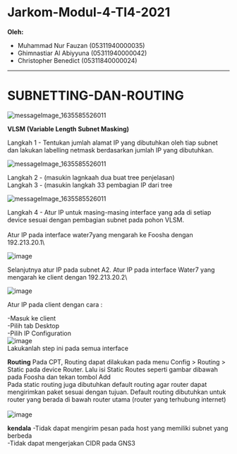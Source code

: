# Jarkom-Modul-4-TI4-2021

**Oleh:**
  * Muhammad Nur Fauzan (05311940000035)
  * Ghimnastiar Al Abiyyuna (05311940000042)
  * Christopher Benedict (05311840000024)

---
#  SUBNETTING-DAN-ROUTING

![messageImage_1635585526011](https://cdn.discordapp.com/attachments/812317762428862514/914136760492130334/unknown.png)


**VLSM (Variable Length Subnet Masking)**


Langkah 1 - Tentukan jumlah alamat IP yang dibutuhkan oleh tiap subnet dan lakukan labelling netmask berdasarkan jumlah IP yang dibutuhkan.

![messageImage_1635585526011](https://cdn.discordapp.com/attachments/812317762428862514/914143065990651954/unknown.png)

Langkah 2 - (masukin lagnkaah dua buat tree penjelasan)\
Langkah 3 - (masukin langkah 33 pembagian IP dari tree

![messageImage_1635585526011](https://cdn.discordapp.com/attachments/812317762428862514/914143119258312744/unknown.png)

Langkah 4 - Atur IP untuk masing-masing interface yang ada di setiap device sesuai dengan pembagian subnet pada pohon VLSM.\
\
Atur IP pada interface water7yang mengarah ke Foosha dengan 192.213.20.1\

![image](https://user-images.githubusercontent.com/75864703/143683226-3625fe25-8f92-418a-86ac-51693320ff88.png)

Selanjutnya atur IP pada subnet A2. Atur IP pada interface Water7 yang mengarah ke client dengan 192.213.20.2\

![image](https://user-images.githubusercontent.com/75864703/143683285-4cf0d35b-0ec5-4c55-b021-00af962c359d.png)

Atur IP pada client dengan cara :

-Masuk ke client\
-Pilih tab Desktop\
-Pilih IP Configuration\
![image](https://user-images.githubusercontent.com/75864703/143683317-dabb4ae4-2352-4c30-9a12-e1bbd9e96916.png)
\
Lakukanlah step ini pada semua interface

**Routing**
Pada CPT, Routing dapat dilakukan pada menu Config > Routing > Static pada device Router. Lalu isi Static Routes seperti gambar dibawah pada Foosha dan tekan tombol Add\
Pada static routing juga dibutuhkan default routing agar router dapat mengirimkan paket sesuai dengan tujuan. Default routing dibutuhkan untuk router yang berada di bawah router utama (router yang terhubung internet)\
\
![image](https://user-images.githubusercontent.com/75864703/143684800-c24f0457-8cac-4090-b6f9-da56f592b74f.png)


**kendala**
-Tidak dapat mengirim pesan pada host yang memiliki subnet yang berbeda\
-Tidak dapat mengerjakan CIDR pada GNS3
